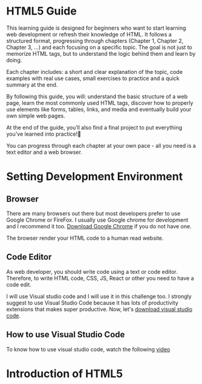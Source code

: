 # HTML5 Guide
This learning guide is designed for beginners who want to start learning web development or refresh their knowledge of HTML. It follows a structured format, progressing through chapters (Chapter 1, Chapter 2, Chapter 3, …) and each focusing on a specific topic. The goal is not just to memorize HTML tags, but to understand the logic behind them and learn by doing.

Each chapter includes: a short and clear explanation of the topic, code examples with real use cases, small exercises to practice and a quick summary at the end.

By following this guide, you will: understand the basic structure of a web page, learn the most commonly used HTML tags, discover how to properly use elements like forms, tables, links, and media and eventually build your own simple web pages.

At the end of the guide, you’ll also find a final project to put everything you’ve learned into practice!🚀

You can progress through each chapter at your own pace - all you need is a text editor and a web browser. 


# Setting Development Environment

## Browser

There are many browsers out there but most developers prefer to use Google Chrome or FireFox. I usually use Google chrome for development and I recommend it too. [Download Google Chrome]() if you do not have one.

The browser render your HTML code to a human read website.

## Code Editor

As web developer, you should write code using a text or code editor. Therefore, to write HTML code, CSS, JS, React or other you need to have a code edit.

I will use Visual studio code and I will use it in this challenge too. I strongly suggest to use Visual Studio Code because it has lots of productivity extensions that makes super productive. Now, let's [download visual studio code]().

## How to use Visual Studio Code

To know how to use visual studio code, watch the following [video]()

# Introduction of HTML5

